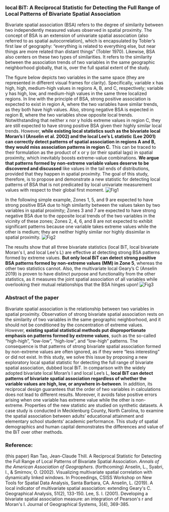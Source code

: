 ### local BiT: A Reciprocal Statistic for Detecting the Full Range of Local Patterns of Bivariate Spatial Association
Bivariate spatial association (BSA) refers to the degree of similarity between two independently measured values observed in spatial proximity. 
The concept of BSA is an extension of univariate spatial association (also referred to as spatial autocorrelation), which is encapsulated by Tobler’s first law of geography: “everything is related to everything else, but near things are more related than distant things” (Tobler 1970).
Likewise, BSA also centers on these two types of similarities. It refers to the similarity between the association trends of two variables in the same geographic neighborhood globally, that is, over the full spatial extent of the study. 

The figure below depicts two variables in the same space (they are represented in different visual frames for clarity). Specifically, variable x has high, high, medium-high values in regions A, B, and C, respectively; variable y has high, low, and medium-high values in the same three localized regions. In line with the principle of BSA, strong positive association is expected to exist in region A, where the two variables have similar trends, as they both have high values. Also, strong negative BSA is expected in region B, where the two variables show opposite local trends. Notwithstanding that neither x nor y holds extreme values in region C, they are still expected to have strong positive BSA given their highly similar local trends. However, **while existing local statistics such as the bivariate local Moran’s I (Anselin et al. 2002) and the local Lee’s L statistic (Lee 2001) can correctly detect patterns of spatial association in regions A and B, they would miss association patterns in region C.** This can be traced to their formulation as the product of x or y (or their spatial lags) in spatial proximity, which inevitably boosts extreme-value combinations. **We argue that patterns formed by non-extreme variable values deserve to be discovered and discussed** like values in the tail ends of distributions, provided that they happen in spatial proximity. The goal of this study, therefore, is to propose and demonstrate a new statistic for detecting local patterns of BSA that is not predicated by local univariate measurement values with respect to their global first moment. 
![Fig1](https://github.com/user-attachments/assets/54b5ee84-86ca-49b4-9ee6-3dbb36a71f97)

In the following simple example, Zones 1, 5, and 9 are expected to have strong positive BSA due to high similarity between the values taken by two variables in spatial proximity; Zones 3 and 7 are expected to have strong negative BSA due to the opposite local trends of the two variables in the vicinity of these zones; Zones 2, 4, 6, and 8 are not expected to exhibit significant patterns because one variable takes extreme values while the other is medium; they are neither highly similar nor highly dissimilar in spatial proximity.
![Fig2](https://github.com/user-attachments/assets/860eb031-201c-43e0-86f9-6aeeddbb6f31)

The results show that all three bivariate statistics (local BiT, local bivariate Moran's I, and local Lee's L) are effective at detecting strong BSA patterns formed by extreme values. **But only local BiT can detect strong positive BSA patterns formed by non-extreme values (MM) in Zone 5**, whereas the other two statistics cannot. Also, the multivariate local Geary’s C (Anselin 2019) is proven to have distinct purpose and functionality from the other statistics, as it measures the joint spatial association of all variables while overlooking their mutual relationships that the BSA hinges upon!
![Fig3](https://github.com/user-attachments/assets/0a6c3007-f7d5-4d96-891a-b725ae85e8a9)


### Abstract of the paper
Bivariate spatial association is the relationship between two variables in spatial proximity.  Observation of strong bivariate spatial association rests on the similarity of two variables in the same geographic neighborhood, and it should not be conditioned by the concentration of extreme values. However, **existing spatial statistical methods put disproportionate emphasis on patterns formed by extreme values**, such as the so-called “high-high”, “low-low”, “high-low”, and “low-high” patterns. The consequence is that patterns of strong bivariate spatial association formed by non-extreme values are often ignored, as if they were “less interesting” or did not exist. In this study, we solve this issue by proposing a new exploratory local spatial statistic for detecting the full range of bivariate spatial association, dubbed local BiT. In comparison with the widely adopted bivariate local Moran’s I and local Lee’s L, **local BiT can detect patterns of bivariate spatial association regardless of whether the variable values are high, low, or anywhere in-between**. In addition, its reciprocal design guarantees that the order of two variables in calculations does not lead to different results. Moreover, it avoids false positive errors arising when one variable has extreme value while the other is non-extreme. Properties of the new statistic are studied on synthetic datasets. A case study is conducted in Mecklenburg County, North Carolina, to examine the spatial association between adults’ educational attainment and elementary school students’ academic performance. This study of spatial demographics and human capital demonstrates the differences and value of the BiT over other methods.

### Reference:
(this paper) Ran Tao, Jean-Claude Thill. A Reciprocal Statistic for Detecting the Full Range of Local Patterns of Bivariate Spatial Association. _Annals of the American Association of Geographers_. (forthcoming)
Anselin, L., Syabri, I., & Smirnov, O. (2002). Visualizing multivariate spatial correlation with dynamically linked windows. In Proceedings, CSISS Workshop on New Tools for Spatial Data Analysis, Santa Barbara, CA.
Anselin, L. (2019). A local indicator of multivariate spatial association: extending Geary's C. Geographical Analysis, 51(2), 133-150. 
Lee, S. I. (2001). Developing a bivariate spatial association measure: an integration of Pearson's r and Moran's I. Journal of Geographical Systems, 3(4), 369-385.


